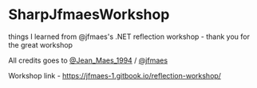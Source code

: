 # SharpJfmaesWorkshop
things I learned from @jfmaes's .NET reflection workshop - thank you for the great workshop 

All credits goes to [@Jean_Maes_1994](https://twitter.com/Jean_Maes_1994) / [@jfmaes](https://github.com/jfmaes)

Workshop link - https://jfmaes-1.gitbook.io/reflection-workshop/ 